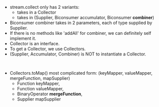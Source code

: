 * stream.collect only has 2 variants: 
  * takes in a Collector
  * takes in (Supplier, Biconsumer accumulator, Biconsumer **combiner**)
* Biconsumer combiner takes in 2 parameters, each of type supplied by Supplier. 
* If there is no methods like 'addAll' for combiner, we can definitely self implement it. 
* Collector is an interface. 
* To get a Collector, we use Collectors. 
* (Supplier, Accumulator, Combiner) is NOT to instantiate a Collector. 

&nbsp;

* Collectors.toMap() most complicated form: 
(keyMapper, valueMapper, mergeFunction, mapSupplier)
  * Function keyMapper, 
  * Function valueMapper,
  * BinaryOperator **mergeFunction**, 
  * Supplier mapSupplier
  
